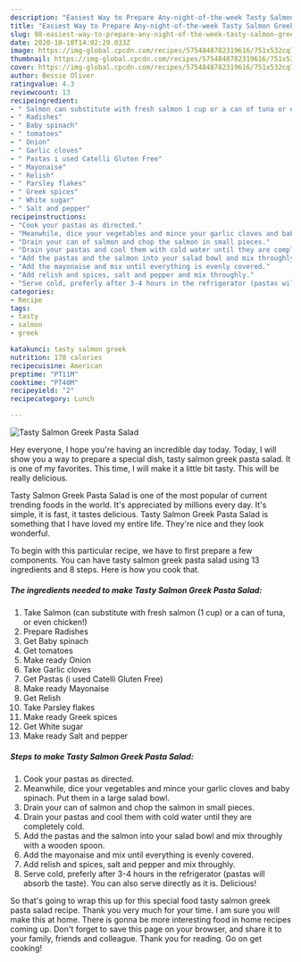 ```yaml
---
description: "Easiest Way to Prepare Any-night-of-the-week Tasty Salmon Greek Pasta Salad"
title: "Easiest Way to Prepare Any-night-of-the-week Tasty Salmon Greek Pasta Salad"
slug: 98-easiest-way-to-prepare-any-night-of-the-week-tasty-salmon-greek-pasta-salad
date: 2020-10-10T14:02:29.033Z
image: https://img-global.cpcdn.com/recipes/5754848782319616/751x532cq70/tasty-salmon-greek-pasta-salad-recipe-main-photo.jpg
thumbnail: https://img-global.cpcdn.com/recipes/5754848782319616/751x532cq70/tasty-salmon-greek-pasta-salad-recipe-main-photo.jpg
cover: https://img-global.cpcdn.com/recipes/5754848782319616/751x532cq70/tasty-salmon-greek-pasta-salad-recipe-main-photo.jpg
author: Bessie Oliver
ratingvalue: 4.3
reviewcount: 13
recipeingredient:
- " Salmon can substitute with fresh salmon 1 cup or a can of tuna or even chicken"
- " Radishes"
- " Baby spinach"
- " tomatoes"
- " Onion"
- " Garlic cloves"
- " Pastas i used Catelli Gluten Free"
- " Mayonaise"
- " Relish"
- " Parsley flakes"
- " Greek spices"
- " White sugar"
- " Salt and pepper"
recipeinstructions:
- "Cook your pastas as directed."
- "Meanwhile, dice your vegetables and mince your garlic cloves and baby spinach. Put them in a large salad bowl."
- "Drain your can of salmon and chop the salmon in small pieces."
- "Drain your pastas and cool them with cold water until they are completely cold."
- "Add the pastas and the salmon into your salad bowl and mix throughly with a wooden spoon."
- "Add the mayonaise and mix until everything is evenly covered."
- "Add relish and spices, salt and pepper and mix throughly."
- "Serve cold, preferly after 3-4 hours in the refrigerator (pastas will absorb the taste). You can also serve directly as it is. Delicious!"
categories:
- Recipe
tags:
- tasty
- salmon
- greek

katakunci: tasty salmon greek 
nutrition: 178 calories
recipecuisine: American
preptime: "PT11M"
cooktime: "PT40M"
recipeyield: "2"
recipecategory: Lunch

---
```



![Tasty Salmon Greek Pasta Salad](https://img-global.cpcdn.com/recipes/5754848782319616/751x532cq70/tasty-salmon-greek-pasta-salad-recipe-main-photo.jpg)

Hey everyone, I hope you're having an incredible day today. Today, I will show you a way to prepare a special dish, tasty salmon greek pasta salad. It is one of my favorites. This time, I will make it a little bit tasty. This will be really delicious.

Tasty Salmon Greek Pasta Salad is one of the most popular of current trending foods in the world. It's appreciated by millions every day. It's simple, it is fast, it tastes delicious. Tasty Salmon Greek Pasta Salad is something that I have loved my entire life. They're nice and they look wonderful.




To begin with this particular recipe, we have to first prepare a few components. You can have tasty salmon greek pasta salad using 13 ingredients and 8 steps. Here is how you cook that.

<!--inarticleads1-->

##### The ingredients needed to make Tasty Salmon Greek Pasta Salad:

1. Take  Salmon (can substitute with fresh salmon (1 cup) or a can of tuna, or even chicken!)
1. Prepare  Radishes
1. Get  Baby spinach
1. Get  tomatoes
1. Make ready  Onion
1. Take  Garlic cloves
1. Get  Pastas (i used Catelli Gluten Free)
1. Make ready  Mayonaise
1. Get  Relish
1. Take  Parsley flakes
1. Make ready  Greek spices
1. Get  White sugar
1. Make ready  Salt and pepper




<!--inarticleads2-->

##### Steps to make Tasty Salmon Greek Pasta Salad:

1. Cook your pastas as directed.
1. Meanwhile, dice your vegetables and mince your garlic cloves and baby spinach. Put them in a large salad bowl.
1. Drain your can of salmon and chop the salmon in small pieces.
1. Drain your pastas and cool them with cold water until they are completely cold.
1. Add the pastas and the salmon into your salad bowl and mix throughly with a wooden spoon.
1. Add the mayonaise and mix until everything is evenly covered.
1. Add relish and spices, salt and pepper and mix throughly.
1. Serve cold, preferly after 3-4 hours in the refrigerator (pastas will absorb the taste). You can also serve directly as it is. Delicious!




So that's going to wrap this up for this special food tasty salmon greek pasta salad recipe. Thank you very much for your time. I am sure you will make this at home. There is gonna be more interesting food in home recipes coming up. Don't forget to save this page on your browser, and share it to your family, friends and colleague. Thank you for reading. Go on get cooking!
